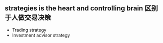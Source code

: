## strategies is the heart and controlling brain 区别于人做交易决策

* Trading strategy
* Investment advisor strategy
